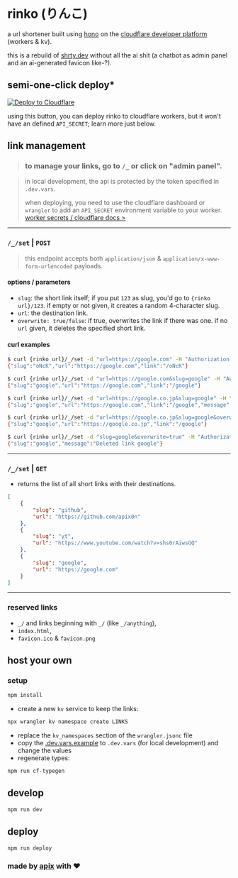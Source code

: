 # rinko (りんこ)

a url shortener built using [hono](https://hono.dev/) on the [cloudflare developer platform](https://developers.cloudflare.com) (workers & kv).

this is a rebuild of [shrty.dev](https://github.com/craigsdennis/shorty-dot-dev) without all the ai shit (a chatbot as admin panel and an ai-generated favicon like-?).

## semi-one-click deploy*

[![Deploy to Cloudflare](https://deploy.workers.cloudflare.com/button)](https://deploy.workers.cloudflare.com/?url=https%3A%2F%2Fgithub.com%2Fapix0n%2Frinko)

using this button, you can deploy rinko to cloudflare workers, but it won't have an defined `API_SECRET`; learn more just below.

## link management

> ### to manage your links, go to `/_` or click on "admin panel".

> in local development, the api is protected by the token specified in `.dev.vars`.
>
> when deploying, you need to use the cloudflare dashboard or `wrangler` to add an `API_SECRET` environment variable to your worker. [worker secrets / cloudflare docs >](https://developers.cloudflare.com/workers/configuration/secrets/#secrets-on-deployed-workers)

---

### `/_/set` | `POST`

> this endpoint accepts both `application/json` & `application/x-www-form-urlencoded` payloads.

#### options / parameters

* `slug`: the short link itself; if you put `123` as slug, you'd go to `{rinko url}/123`. if empty or not given, it creates a random 4-character slug.
* `url`: the destination link.
* `overwrite: true/false`: if true, overwrites the link if there was one. if no `url` given, it deletes the specified short link.

#### curl examples

```bash
$ curl {rinko url}/_/set -d "url=https://google.com" -H "Authorization: Bearer {api token}"
{"slug":"oNcK","url":"https://google.com","link":"/oNcK"}
```

```bash
$ curl {rinko url}/_/set -d "url=https://google.com&slug=google" -H "Authorization: Bearer {api token}"
{"slug":"google","url":"https://google.com","link":"/google"}

$ curl {rinko url}/_/set -d "url=https://google.co.jp&slug=google" -H "Authorization: Bearer {api token}" 
{"slug":"google","url":"https://google.com","link":"/google","message":"Did not update google because it already was pointing to https://google.com and overwrite was set to false."}

$ curl {rinko url}/_/set -d "url=https://google.co.jp&slug=google&overwrite=true" -H "Authorization: Bearer {api token}"
{"slug":"google","url":"https://google.co.jp","link":"/google"}
```

```bash
$ curl {rinko url}/_/set -d "slug=google&overwrite=true" -H "Authorization: Bearer {api token}"
{"slug":"google","message":"Deleted link google"}
```

---

### `/_/set` | `GET`

* returns the list of all short links with their destinations.

```json
[
    {
        "slug": "github",
        "url": "https://github.com/apix0n"
    },
	{
		"slug": "yt",
		"url": "https://www.youtube.com/watch?v=shs0rAiwsGQ"
	},
	{
		"slug": "google",
		"url": "https://google.com"
	}
]
```

---

### reserved links

*  `_/` and links beginning with `_/` (like `_/anything`),
*  `index.html`,
*  `favicon.ico` & `favicon.png`

## host your own

### setup

```bash
npm install
```

* create a new `kv` service to keep the links:

```bash
npx wrangler kv namespace create LINKS
```

* replace the `kv_namespaces` section of the `wrangler.jsonc` file
* copy the [.dev.vars.example](./.dev.vars.example) to `.dev.vars` (for local development) and change the values
* regenerate types:

```bash
npm run cf-typegen
```

## develop

```bash
npm run dev
```

## deploy

```bash
npm run deploy
```

### made by [apix](https://github.com/apix0n) with ❤️